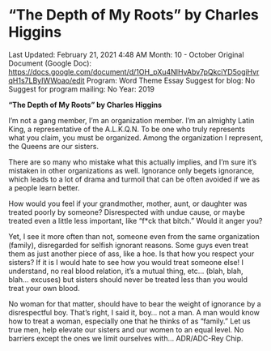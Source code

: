 # “The Depth of My Roots” by Charles Higgins

Last Updated: February 21, 2021 4:48 AM
Month: 10 - October
Original Document (Google Doc): https://docs.google.com/document/d/1OH_pXu4NIHvAbv7pQkciYD5ogiHvrqH1s7LByIWWoao/edit
Program: Word Theme Essay
Suggest for blog: No
Suggest for program mailing: No
Year: 2019

**“The Depth of My Roots” by Charles Higgins**

I’m not a gang member, I’m an organization member. I’m an almighty Latin King, a representative of the A.L.K.Q.N. To be one who truly represents what you claim, you must be organized. Among the organization I represent, the Queens are our sisters.

There are so many who mistake what this actually implies, and I’m sure it’s mistaken in other organizations as well. Ignorance only begets ignorance, which leads to a lot of drama and turmoil that can be often avoided if we as a people learn better.

How would you feel if your grandmother, mother, aunt, or daughter was treated poorly by someone? Disrespected with undue cause, or maybe treated even a little less important, like “f*ck that bitch.” Would it anger you?

Yet, I see it more often than not, someone even from the same organization (family), disregarded for selfish ignorant reasons. Some guys even treat them as just another piece of ass, like a hoe. Is that how you respect your sisters? If it is I would hate to see how you would treat someone else! I understand, no real blood relation, it’s a mutual thing, etc… (blah, blah, blah… excuses) but sisters should never be treated less than you would treat your own blood.

No woman for that matter, should have to bear the weight of ignorance by a disrespectful boy. That’s right, I said it, boy… not a man. A man would know how to treat a woman, especially one that he thinks of as “family.” Let us true men, help elevate our sisters and our women to an equal level. No barriers except the ones we limit ourselves with… ADR/ADC-Rey Chip.